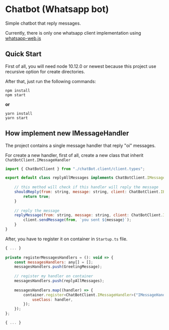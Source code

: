 # Chatbot (Whatsapp bot)
Simple chatbot that reply messages. 

Currently, there is only one whatsapp client implementation using [whatsapp-web.js](https://github.com/pedroslopez/whatsapp-web.js)

## Quick Start

First of all, you will need node 10.12.0 or newest because this project use recursive option for create directories.

After that, just run the following commands:

```
npm install
npm start
```

**or**

```
yarn install
yarn start
```

## How implement new IMessageHandler

The project contains a single message handler that reply "oi" messages.

For create a new handler, first of all, create a new class that inherit `ChatBotClient.IMessageHandler`

```javascript
import { ChatBotClient } from "./chatBot.client/client.types";

export default class replyAllMessages implements ChatBotClient.IMessageHandler {
  
	// this method will check if this handler will reply the message
	shouldReply(from: string, message: string, client: ChatBotClient.IBotClient): boolean {
		return true;
	}
  
	// reply the message
	replyMessage(from: string, message: string, client: ChatBotClient.IBotClient): void {
		client.sendMessage(from, `you sent ${message}`);
	}
}
```

After, you have to register it on container in `Startup.ts` file.

```javascript
{ ... }
  
private registerMessagesHandlers = (): void => {
	const messagesHandlers: any[] = [];
	messagesHandlers.push(GreetingMessage);
	
	// register my handler on container
	messagesHandlers.push(replyAllMessages);
	
	messagesHandlers.map((handler) => {
		container.register<ChatBotClient.IMessageHandler>("IMessageHandler", {
			useClass: handler,
		});
	});
};

{ ... }
```
